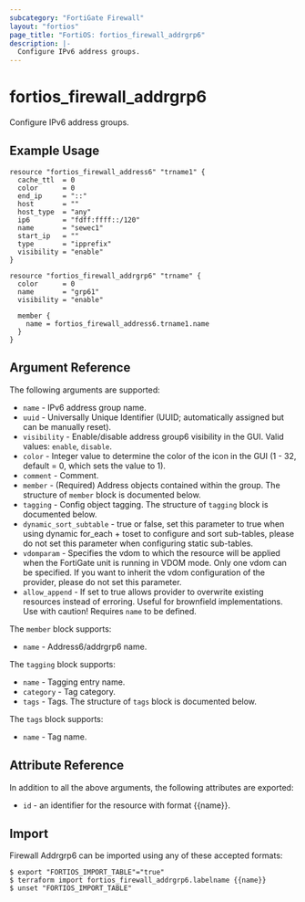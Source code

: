 ```yaml
---
subcategory: "FortiGate Firewall"
layout: "fortios"
page_title: "FortiOS: fortios_firewall_addrgrp6"
description: |-
  Configure IPv6 address groups.
---
```


# fortios_firewall_addrgrp6
Configure IPv6 address groups.

## Example Usage

```hcl
resource "fortios_firewall_address6" "trname1" {
  cache_ttl  = 0
  color      = 0
  end_ip     = "::"
  host       = ""
  host_type  = "any"
  ip6        = "fdff:ffff::/120"
  name       = "sewec1"
  start_ip   = ""
  type       = "ipprefix"
  visibility = "enable"
}

resource "fortios_firewall_addrgrp6" "trname" {
  color      = 0
  name       = "grp61"
  visibility = "enable"

  member {
    name = fortios_firewall_address6.trname1.name
  }
}
```

## Argument Reference

The following arguments are supported:

* `name` - IPv6 address group name.
* `uuid` - Universally Unique Identifier (UUID; automatically assigned but can be manually reset).
* `visibility` - Enable/disable address group6 visibility in the GUI. Valid values: `enable`, `disable`.
* `color` - Integer value to determine the color of the icon in the GUI (1 - 32, default = 0, which sets the value to 1).
* `comment` - Comment.
* `member` - (Required) Address objects contained within the group. The structure of `member` block is documented below.
* `tagging` - Config object tagging. The structure of `tagging` block is documented below.
* `dynamic_sort_subtable` - true or false, set this parameter to true when using dynamic for_each + toset to configure and sort sub-tables, please do not set this parameter when configuring static sub-tables.
* `vdomparam` - Specifies the vdom to which the resource will be applied when the FortiGate unit is running in VDOM mode. Only one vdom can be specified. If you want to inherit the vdom configuration of the provider, please do not set this parameter.
* `allow_append` - If set to true allows provider to overwrite existing resources instead of erroring. Useful for brownfield implementations. Use with caution! Requires `name` to be defined.

The `member` block supports:

* `name` - Address6/addrgrp6 name.

The `tagging` block supports:

* `name` - Tagging entry name.
* `category` - Tag category.
* `tags` - Tags. The structure of `tags` block is documented below.

The `tags` block supports:

* `name` - Tag name.


## Attribute Reference

In addition to all the above arguments, the following attributes are exported:
* `id` - an identifier for the resource with format {{name}}.

## Import

Firewall Addrgrp6 can be imported using any of these accepted formats:
```
$ export "FORTIOS_IMPORT_TABLE"="true"
$ terraform import fortios_firewall_addrgrp6.labelname {{name}}
$ unset "FORTIOS_IMPORT_TABLE"
```
